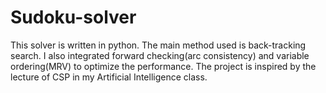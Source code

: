 # Sudoku-solver
This solver is written in python. 
The main method used is back-tracking search. I also integrated forward checking(arc consistency) and variable ordering(MRV) to optimize the performance.
The project is inspired by the lecture of CSP in my Artificial Intelligence class.
